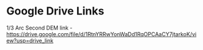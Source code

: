# Google Drive Links

1/3 Arc Second DEM link - https://drive.google.com/file/d/1RtnYRRwYonWaDd1RqOPCAaCY7jtarkoK/view?usp=drive_link
